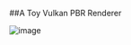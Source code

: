 ##A Toy Vulkan PBR Renderer

![image](https://github.com/josephbk117/Vulkan-Renderer/assets/21062972/39c4843b-3435-4ab7-84ac-620e1768f7ba)
